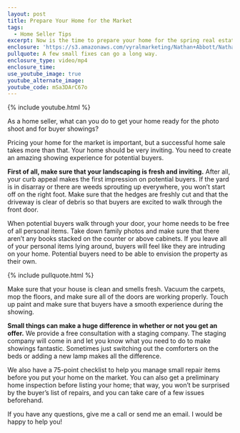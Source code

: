 ```yaml
---
layout: post
title: Prepare Your Home for the Market
tags:
  - Home Seller Tips
excerpt: Now is the time to prepare your home for the spring real estate market. I’ll give you a few tips on how to create an enjoyable showing experience for potential buyers.
enclosure: 'https://s3.amazonaws.com/vyralmarketing/Nathan+Abbott/Nathan+Abbott+Team-+How+to+prepare+your+home+for+the+market.mp4'
pullquote: A few small fixes can go a long way.
enclosure_type: video/mp4
enclosure_time:
use_youtube_image: true
youtube_alternate_image:
youtube_code: mSa3DArC67o
---
```



{% include youtube.html %}

As a home seller, what can you do to get your home ready for the photo shoot and for buyer showings?

Pricing your home for the market is important, but a successful home sale takes more than that. Your home should be very inviting. You need to create an amazing showing experience for potential buyers.

**First of all, make sure that your landscaping is fresh and inviting.** After all, your curb appeal makes the first impression on potential buyers. If the yard is in disarray or there are weeds sprouting up everywhere, you won’t start off on the right foot. Make sure that the hedges are freshly cut and that the driveway is clear of debris so that buyers are excited to walk through the front door.

When potential buyers walk through your door, your home needs to be free of all personal items. Take down family photos and make sure that there aren’t any books stacked on the counter or above cabinets. If you leave all of your personal items lying around, buyers will feel like they are intruding on your home. Potential buyers need to be able to envision the property as their own.

{% include pullquote.html %}

Make sure that your house is clean and smells fresh. Vacuum the carpets, mop the floors, and make sure all of the doors are working properly. Touch up paint and make sure that buyers have a smooth experience during the showing.

**Small things can make a huge difference in whether or not you get an offer.** We provide a free consultation with a staging company. The staging company will come in and let you know what you need to do to make showings fantastic. Sometimes just switching out the comforters on the beds or adding a new lamp makes all the difference.

We also have a 75-point checklist to help you manage small repair items before you put your home on the market. You can also get a preliminary home inspection before listing your home; that way, you won’t be surprised by the buyer’s list of repairs, and you can take care of a few issues beforehand.

If you have any questions, give me a call or send me an email. I would be happy to help you!